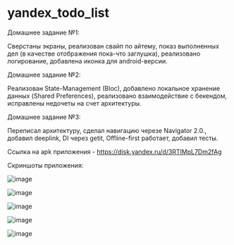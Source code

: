 # yandex_todo_list

Домашнее задание №1:

Сверстаны экраны, реализован свайп по айтему, показ выполненных дел (в качестве отображения пока-что заглушка), реализовано логирование, добавлена иконка для android-версии. 

Домашнее задание №2:

Реализован State-Management (Bloc), добавлено локальное хранение данных (Shared Preferences), реализовано взаимодействие с бекендом, исправлены недочеты на счет архитектуры.

Домашнее задание №3:

Переписал архитектуру, сделал навигацию черезе Navigator 2.0., добавил deeplink, DI через getit, Offline-first работает, добавил тесты.

Ссылка на apk приложения - https://disk.yandex.ru/d/3RTlMpL7Dm2fAg

Скриншоты приложения:


![image](https://github.com/KuZa67877/yandex_todo_list/assets/59613747/03246b74-f8ee-4cb9-9942-c4926f7a36d7)

![image](https://github.com/KuZa67877/yandex_todo_list/assets/59613747/e4f5c8b4-a3db-46a0-b2dd-36f0713ebe76)

![image](https://github.com/KuZa67877/yandex_todo_list/assets/59613747/47d2de9d-e2d2-4669-8c86-752a726fc53e)

![image](https://github.com/KuZa67877/yandex_todo_list/assets/59613747/fb31e20a-8e65-4f04-9b90-1a5ddc5d07c2)

![image](https://github.com/KuZa67877/yandex_todo_list/assets/59613747/0f12bd1d-1d41-405d-8d22-79e0d82b5e32)


